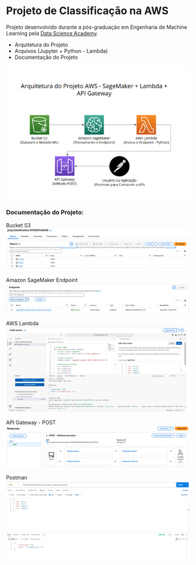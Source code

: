 # Projeto de Classificação na AWS

Projeto desenvolvido durante a pós-graduação em Engenharia de Machine Learning pela [Data Science Academy](https://www.datascienceacademy.com.br/).

- Arquitetura do Projeto
- Arquivos (Jupyter + Python - Lambda)
- Documentação do Projeto

<img src="images/diagrama.png">

### Documentação do Projeto:

Bucket S3<br>
<img src="images/bucket_S3.png">

Amazon SageMaker Endpoint<br>
<img src="images/endpoint.png">

AWS Lambda<br>
<img src="images/lambda.png">

API Gateway - POST<br>
<img src="images/api_gateway.png">

Postman<br>
<img src="images/postman.png">

